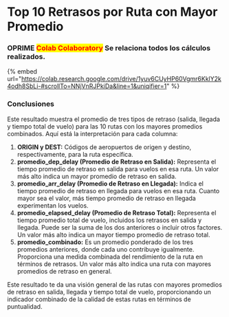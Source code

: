 # Top 10 Retrasos por Ruta con Mayor Promedio

### OPRIME <mark style="color:red;">**Colab Colaboratory**</mark> Se relaciona todos los cálculos realizados.

{% embed url="https://colab.research.google.com/drive/1yuv6CUyHP60Vgmr6KklY2k4odh8SbLi-#scrollTo=NNjVnRJPkiDa&line=1&uniqifier=1" %}

### Conclusiones

Este resultado muestra el promedio de tres tipos de retraso (salida, llegada y tiempo total de vuelo) para las 10 rutas con los mayores promedios combinados. Aquí está la interpretación para cada columna:

1. **ORIGIN y DEST:** Códigos de aeropuertos de origen y destino, respectivamente, para la ruta específica.
2. **promedio\_dep\_delay (Promedio de Retraso en Salida):** Representa el tiempo promedio de retraso en salida para vuelos en esa ruta. Un valor más alto indica un mayor promedio de retraso en salida.
3. **promedio\_arr\_delay (Promedio de Retraso en Llegada):** Indica el tiempo promedio de retraso en llegada para vuelos en esa ruta. Cuanto mayor sea el valor, más tiempo promedio de retraso en llegada experimentan los vuelos.
4. **promedio\_elapsed\_delay (Promedio de Retraso Total):** Representa el tiempo promedio total de vuelo, incluidos los retrasos en salida y llegada. Puede ser la suma de los dos anteriores o incluir otros factores. Un valor más alto indica un mayor tiempo promedio de retraso total.
5. **promedio\_combinado:** Es un promedio ponderado de los tres promedios anteriores, donde cada uno contribuye igualmente. Proporciona una medida combinada del rendimiento de la ruta en términos de retrasos. Un valor más alto indica una ruta con mayores promedios de retraso en general.

Este resultado te da una visión general de las rutas con mayores promedios de retraso en salida, llegada y tiempo total de vuelo, proporcionando un indicador combinado de la calidad de estas rutas en términos de puntualidad.
